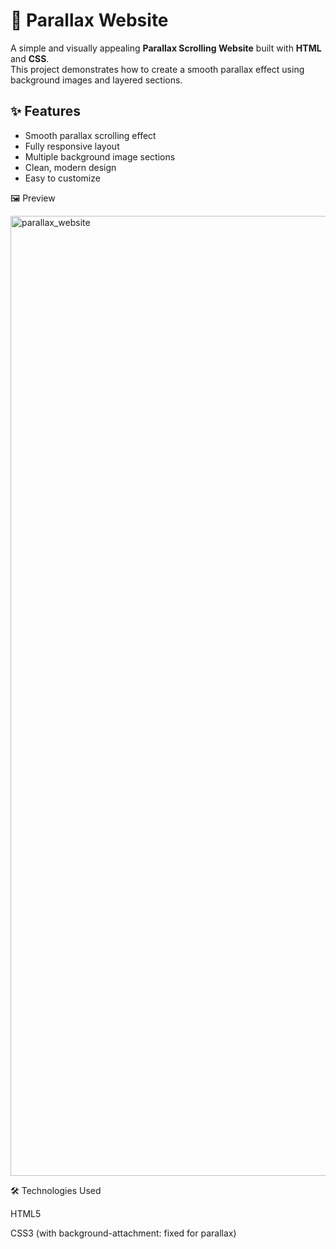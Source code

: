 # 🌄 Parallax Website

A simple and visually appealing **Parallax Scrolling Website** built with **HTML** and **CSS**.  
This project demonstrates how to create a smooth parallax effect using background images and layered sections.

## ✨ Features
- Smooth parallax scrolling effect
- Fully responsive layout
- Multiple background image sections
- Clean, modern design
- Easy to customize

🖼 Preview

<img width="1024" height="1536" alt="parallax_website" src="https://github.com/user-attachments/assets/380cfb0d-5590-4fe1-8d00-8a59c129abdf" />


🛠 Technologies Used

HTML5

CSS3 (with background-attachment: fixed for parallax)
